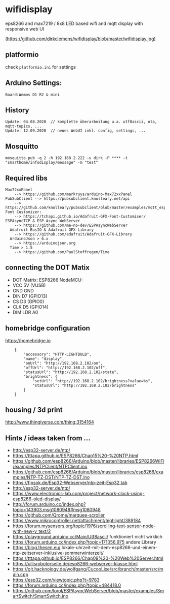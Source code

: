 # wifidisplay
eps8266 and max7219 / 8x8 LED based wifi and mqtt display with responsive web UI 

(https://github.com/dirkclemens/wifidisplay/blob/master/wifidisplay.jpg)

## platformio

  check `platformio.ini`  for settings

## Arduino Settings:
    Board:Wemos D1 R2 & mini

## History
    Update: 04.08.2020	// komplette überarbeitung u.a. utf8ascii, ota, mqtt-topics, ...
    Update: 12.09.2020	// neues WebUI inkl. config, settings, ...

## Mosquitto
    mosquitto_pub -q 2 -h 192.168.2.222 -u dirk -P **** -t "smarthome/infodisplay/message" -m "test"

## Required libs
    Max72xxPanel
        --> https://github.com/markruys/arduino-Max72xxPanel
    PubSubClient --> https://pubsubclient.knolleary.net/api
        --> https://github.com/knolleary/pubsubclient/blob/master/examples/mqtt_esp8266/mqtt_esp8266.ino
    Font Customizer:
        --> https://tchapi.github.io/Adafruit-GFX-Font-Customiser/
    ESPAsyncTCP & ESP Async WebServer
        --> https://github.com/me-no-dev/ESPAsyncWebServer
	  Adafruit BusIO & Adafruit GFX Library 
        --> https://github.com/adafruit/Adafruit-GFX-Library
	  ArduinoJson > 6.x
        --> https://arduinojson.org
	  Time > 1.5
        --> https://github.com/PaulStoffregen/Time    

## connecting the DOT Matix
* DOT Matrix:       ESP8266 NodeMCU:
* VCC               5V (VUSB)
* GND               GND
* DIN               D7 (GPIO13)
* CS                D3 (GPIO0)
* CLK               D5 (GPIO14)
* DIM LDR           A0

## homebridge configuration
https://homebridge.io

```	
    {
		"accessory": "HTTP-LIGHTBULB",
		"name": "display",
		"onUrl": "http://192.168.2.102/on",
		"offUrl": "http://192.168.2.102/off",
		"statusUrl": "http://192.168.2.102/state",
		"brightness": {
			"setUrl": "http://192.168.2.102/brightness?value=%s",
			"statusUrl": "http://192.168.2.102/brightness"
		}
	}
```    

## housing / 3d print

http://www.thingiverse.com/thing:3154164

## Hints / ideas taken from ...
*   http://esp32-server.de/ntp/
*   https://tttapa.github.io/ESP8266/Chap15%20-%20NTP.html
*   https://github.com/esp8266/Arduino/blob/master/libraries/ESP8266WiFi/examples/NTPClient/NTPClient.ino
*   https://github.com/esp8266/Arduino/blob/master/libraries/esp8266/examples/NTP-TZ-DST/NTP-TZ-DST.ino
*   https://fipsok.de/Esp32-Webserver/ntp-zeit-Esp32.tab
*   http://esp32-server.de/ntp/
*   https://www.electronics-lab.com/project/network-clock-using-esp8266-oled-display/
*   http://forum.arduino.cc/index.php?topic=143903.msg1080948#msg1080948
*   https://github.com/Qrome/marquee-scroller
*   https://www.mikrocontroller.net/attachment/highlight/389184
*   https://forum.mysensors.org/topic/1976/scrolling-text-sensor-node-with-new-v_text/2
*   https://playground.arduino.cc/Main/Utf8ascii/         funktioniert nicht wirklich
*   https://forum.arduino.cc/index.php?topic=171056.975   andere Library
*   https://blog.thesen.eu/   lokale-uhrzeit-mit-dem-esp8266-und-einem-ntp-zeitserver-inklusive-sommerwinterzeit/
 *  https://tttapa.github.io/ESP8266/Chap09%20-%20Web%20Server.html
 * 	https://ullisroboterseite.de/esp8266-webserver-klasse.html
 * 	https://git.hacknology.de/wolfgang/CucooLixe/src/branch/master/src/main.cpp
 * 	https://esp32.com/viewtopic.php?t=9783
 * 	https://forum.arduino.cc/index.php?topic=484418.0
 *  https://github.com/lorol/ESPAsyncWebServer/blob/master/examples/SmartSwitch/SmartSwitch.ino

